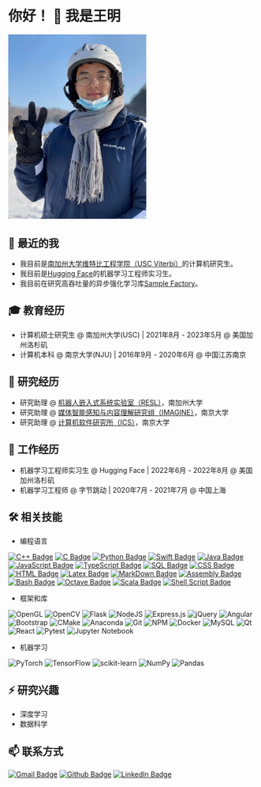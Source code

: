 # 你好！ 👋 我是王明

<img src="assets/images/profile-photo.jpeg" alt="Ming Wang's photo" width="280"/>

## 👀 最近的我

- 我目前是[南加州大学维特比工程学院（USC Viterbi）](https://viterbischool.usc.edu/)的计算机研究生。
- 我目前是[Hugging Face](https://huggingface.co/)的机器学习工程师实习生。
- 我目前在研究高吞吐量的异步强化学习库[Sample Factory](https://github.com/alex-petrenko/sample-factory)。

## 🎓 教育经历
- 计算机硕士研究生 @ 南加州大学(USC) | 2021年8月 - 2023年5月 @ 美国加州洛杉矶
- 计算机本科 @ 南京大学(NJU) | 2016年9月 - 2020年6月 @ 中国江苏南京

## 📖 研究经历
- 研究助理 @ [机器人嵌入式系统实验室（RESL）](https://cs.nju.edu.cn/lutong/index.htm)，南加州大学
- 研究助理 @ [媒体智能感知与内容理解研究组（IMAGINE）](https://cs.nju.edu.cn/lutong/index.htm)，南京大学
- 研究助理 @ [计算机软件研究所（ICS）](https://cs.nju.edu.cn/ics/index.html)，南京大学

## 🏢 工作经历
- 机器学习工程师实习生 @ Hugging Face | 2022年6月 - 2022年8月 @ 美国加州洛杉矶
- 机器学习工程师 @ 字节跳动 | 2020年7月 - 2021年7月 @ 中国上海

## 🛠️ 相关技能

- 编程语言

[![C++ Badge](https://custom-icon-badges.herokuapp.com/badge/C++-9C033A.svg?logo=cpp2&logoColor=white)](https://github.com/search?q=user%3AwmFrank+language%3Acpp)
[![C Badge](https://custom-icon-badges.herokuapp.com/badge/C-03599C.svg?logo=c-in-hexagon&logoColor=white)](https://github.com/search?q=user%3AwmFrank+language%3Ac)
[![Python Badge](https://img.shields.io/badge/Python-14354C.svg?logo=python&logoColor=white)](https://github.com/search?q=user%3AwmFrank+language%3Apython)
[![Swift Badge](https://img.shields.io/badge/swift-F54A2A?logo=swift&logoColor=white)](https://github.com/search?q=user%3AwmFrank+language%3Aswift)
[![Java Badge](https://img.shields.io/badge/Java-007396.svg?logo=java&logoColor=white)](https://github.com/search?q=user%3AwmFrank+language%3Ajava)
[![JavaScript Badge](https://img.shields.io/badge/JavaScript-F7DF1E.svg?logo=javascript&logoColor=black)](https://github.com/search?q=user%3AwmFrank+language%3Ajavascript)
[![TypeScript Badge](https://img.shields.io/badge/TypeScript-007ACC.svg?logo=typescript&logoColor=white)](https://github.com/search?q=user%3AwmFrank+language%3Atypescript)
[![SQL Badge](https://custom-icon-badges.herokuapp.com/badge/SQL-025E8C.svg?logo=database&logoColor=white)](https://github.com/search?q=user%3AwmFrank+language%3Asql)
[![CSS Badge](https://img.shields.io/badge/CSS-1572B6.svg?logo=css3&logoColor=white)](https://github.com/search?q=user%3AwmFrank+language%3Acss)
[![HTML Badge](https://img.shields.io/badge/HTML-E34F26.svg?logo=html5&logoColor=white)](https://github.com/search?q=user%3AwmFrank+language%3Ahtml)
[![Latex Badge](https://img.shields.io/badge/LaTeX-008080.svg?logo=LaTeX&logoColor=white)](https://github.com/search?q=user%3AwmFrank+language%3Atex)
[![MarkDown Badge](https://img.shields.io/badge/Markdown-000000.svg?logo=markdown&logoColor=white)](https://github.com/search?q=user%3AwmFrank+language%3Amarkdown)
[![Assembly Badge](https://custom-icon-badges.herokuapp.com/badge/Assembly-525252.svg?logo=asm-hex&logoColor=white)](https://github.com/search?q=user%3AwmFrank+language%3Aassembly)
[![Bash Badge](https://img.shields.io/badge/Bash-121011.svg?logo=gnu-bash&logoColor=white)](https://github.com/search?q=user%3AwmFrank+language%3Abash)
[![Octave Badge](https://img.shields.io/badge/OCTAVE-darkblue?logo=octave&logoColor=fcd683)](https://github.com/search?q=user%3AwmFrank+language%3Aoctave)
[![Scala Badge](https://img.shields.io/badge/scala-%23DC322F.svg?logo=scala&logoColor=white)](https://github.com/search?q=user%3AwmFrank+language%3Ascala)
[![Shell Script Badge](https://img.shields.io/badge/shell_script-%23121011.svg?logo=gnu-bash&logoColor=white)](https://github.com/search?q=user%3AwmFrank+language%3Ashell)

- 框架和库

![OpenGL](https://img.shields.io/badge/OpenGL-%23FFFFFF.svg?logo=opengl)
![OpenCV](https://img.shields.io/badge/opencv-%23white.svg?logo=opencv&logoColor=white)
![Flask](https://img.shields.io/badge/flask-%23000.svg?logo=flask&logoColor=white)
![NodeJS](https://img.shields.io/badge/node.js-6DA55F?logo=node.js&logoColor=white)
![Express.js](https://img.shields.io/badge/express.js-%23404d59.svg?logo=express&logoColor=%2361DAFB)
![jQuery](https://img.shields.io/badge/jquery-%230769AD.svg?logo=jquery&logoColor=white)
![Angular](https://img.shields.io/badge/angular-%23DD0031.svg?logo=angular&logoColor=white)
![Bootstrap](https://img.shields.io/badge/bootstrap-%23563D7C.svg?logo=bootstrap&logoColor=white)
![CMake](https://img.shields.io/badge/CMake-%23008FBA.svg?logo=cmake&logoColor=white)
![Anaconda](https://img.shields.io/badge/Anaconda-%2344A833.svg?logo=anaconda&logoColor=white)
![Git](https://img.shields.io/badge/git-%23F05033.svg?logo=git&logoColor=white)
![NPM](https://img.shields.io/badge/NPM-%23000000.svg?logo=npm&logoColor=white)
![Docker](https://img.shields.io/badge/docker-%230db7ed.svg?logo=docker&logoColor=white)
![MySQL](https://img.shields.io/badge/mysql-%2300f.svg?logo=mysql&logoColor=white)
![Qt](https://img.shields.io/badge/Qt-%23217346.svg?logo=Qt&logoColor=white)
![React](https://img.shields.io/badge/react-%2320232a.svg?logo=react&logoColor=%2361DAFB)
![Pytest](https://img.shields.io/badge/Pytest-0A9EDC.svg?logo=pytest&logoColor=white)
![Jupyter Notebook](https://img.shields.io/badge/jupyter-%23FA0F00.svg?logo=jupyter&logoColor=white)

- 机器学习

![PyTorch](https://img.shields.io/badge/PyTorch-%23EE4C2C.svg?logo=PyTorch&logoColor=white)
![TensorFlow](https://img.shields.io/badge/TensorFlow-%23FF6F00.svg?&logo=TensorFlow&logoColor=white)
![scikit-learn](https://img.shields.io/badge/scikit--learn-%23F7931E.svg?logo=scikit-learn&logoColor=white)
![NumPy](https://img.shields.io/badge/numpy-%23013243.svg?logo=numpy&logoColor=white)
![Pandas](https://img.shields.io/badge/pandas-%23150458.svg?logo=pandas&logoColor=white)

## ⚡ 研究兴趣
- 深度学习
- 数据科学

## 📫 联系方式
[![Gmail Badge](https://img.shields.io/badge/Gmail-D14836?style=for-the-badge&logo=gmail&logoColor=white)](mailto:mwang283@usc.edu)
[![Github Badge](https://img.shields.io/badge/GitHub-%2312100E.svg?&style=for-the-badge&logo=Github&logoColor=white)](https://github.com/wmFrank)
[![LinkedIn Badge](https://img.shields.io/badge/linkedin-%230077B5.svg?&style=for-the-badge&logo=linkedin&logoColor=white)](https://www.linkedin.com/in/ming-wang-frank)
<!-- [![WeCaht Badge: wangmingkljy](https://img.shields.io/badge/WeChat-07C160?style=for-the-badge&logo=wechat&logoColor=white)](https://u.wechat.com/ME84PE9--bLfUfPco5tJ4_A) -->
